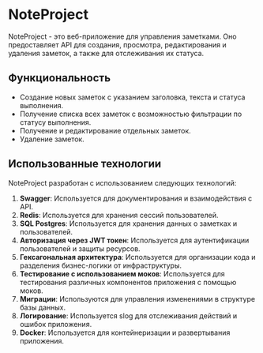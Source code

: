 # NoteProject

NoteProject - это веб-приложение для управления заметками. Оно предоставляет API для создания, просмотра, редактирования и удаления заметок, а также для отслеживания их статуса.

## Функциональность

- Создание новых заметок с указанием заголовка, текста и статуса выполнения.
- Получение списка всех заметок с возможностью фильтрации по статусу выполнения.
- Получение и редактирование отдельных заметок.
- Удаление заметок.

## Использованные технологии

NoteProject разработан с использованием следующих технологий:

1. **Swagger**: Используется для документирования и взаимодействия с API.
2. **Redis**: Используется для хранения сессий пользователей.
3. **SQL Postgres**: Используется для хранения данных о заметках и пользователей.
4. **Авторизация через JWT токен**: Используется для аутентификации пользователей и защиты ресурсов.
5. **Гексагональная архитектура**: Используется для организации кода и разделения бизнес-логики от инфраструктуры.
6. **Тестирование с использованием моков**: Используется для тестирования различных компонентов приложения с помощью моков.
7. **Миграции**: Используются для управления изменениями в структуре базы данных.
8. **Логирование**: Используется slog для отслеживания действий и ошибок приложения.
9. **Docker**: Используется для контейнеризации и развертывания приложения.